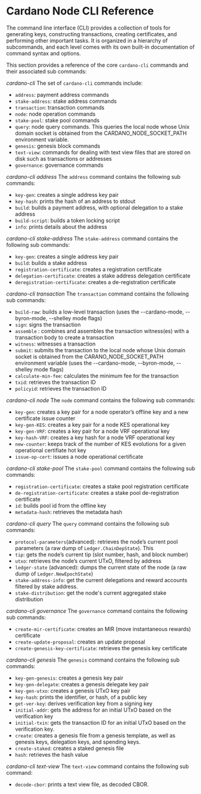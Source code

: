 # Cardano Node CLI Reference

The command line interface (CLI) provides a collection of tools for generating keys, constructing transactions, creating certificates, and performing other important tasks. It is organized in a hierarchy of subcommands, and each level comes with its own built-in documentation of command syntax and options.

This section provides a reference of the core `cardano-cli` commands and their associated sub commands:

*cardano-cli*
The set of `cardano-cli` commands include:
* `address`: payment address commands
* `stake-address`: stake address commands
* `transaction`: transaction commands
* `node`: node operation commands
* `stake-pool`: stake pool commands
* `query`: node query commands. This queries the local node whose Unix domain socket is obtained from the CARDANO_NODE_SOCKET_PATH environment variable.
* `genesis`: genesis block commands
* `text-view`: commands for dealing with text view files that are stored on disk such as transactions or addresses
* `governance`: governance commands

*cardano-cli address*
The `address` command contains the following sub commands:
* `key-gen`: creates a single address key pair
* `key-hash`: prints the hash of an address to stdout
* `build`: builds a payment address, with optional delegation to a stake address
* `build-script`: builds a token locking script
* `info`: prints details about the address

*cardano-cli stake-address*
The `stake-address` command contains the following sub commands:
* `key-gen`: creates a single address key pair
* `build`: builds a stake address
* `registration-certificate`: creates a registration certificate
* `delegation-certificate`: creates a stake address delegation certificate
* `deregistration-certificate`: creates a de-registration certificate

*cardano-cli transaction*
The `transaction` command contains the following sub commands:
* `build-raw`: builds a low-level transaction (uses the --cardano-mode, --byron-mode, --shelley mode flags)
* `sign`: signs the transaction
* `assemble` : combines and assembles the transaction witness(es) with a transaction body to create a transaction
* `witness`: witnesses a transaction
* `submit`: submits the transaction to the local node whose Unix domain socket is obtained from the CARANO_NODE_SOCKET_PATH environment variable (uses the --cardano-mode, --byron-mode, --shelley mode flags)
* `calculate-min-fee`: calculates the minimum fee for the transaction
* `txid`: retrieves the transaction ID
* `policyid`: retrieves the transaction ID

*cardano-cli node*
The `node` command contains the following sub commands:
* `key-gen`: creates a key pair for a node operator’s offline key and a new certificate issue counter
* `key-gen-KES`: creates a key pair for a node KES operational key
* `key-gen-VRF`: creates a key pair for a node VRF operational key
* `key-hash-VRF`: creates a key hash for a node VRF operational key
* `new-counter`: keeps track of the number of KES evolutions for a given operational certifiate hot key
* `issue-op-cert`: issues a node operational certificate

*cardano-cli stake-pool*
The `stake-pool` command contains the following sub commands:
* `registration-certificate`: creates a stake pool registration certificate
* `de-registration-certificate`: creates a stake pool de-registration certificate
* `id`: builds pool id from the offline key
* `metadata-hash`:  retrieves the metadata hash

*cardano-cli query*
The `query` command contains the following sub commands:
* `protocol-parameters`(advanced): retrieves the node’s current pool parameters (a raw dump of `Ledger.ChainDepState`). This 
* `tip`: gets the node’s current tip (slot number, hash, and block number)
* `utxo`: retrieves the node’s current UTxO, filtered by address
* `ledger-state` (advanced):  dumps the current state of the node (a raw dump of `Ledger.NewEpochState`)
* `stake-address-info`: get the current delegations and reward accounts filtered by stake address.
* `stake-distribution`: get the node's current aggregated stake distribution

*cardano-cli governance*
The `governance` command contains the following sub commands:
* `create-mir-certificate`: creates an MIR (move instantaneous rewards) certificate
* `create-update-proposal`: creates an update proposal
* `create-genesis-key-certificate`: retrieves the genesis key certificate

*cardano-cli genesis*
The `genesis` command contains the following sub commands:
* `key-gen-genesis`: creates a genesis key pair
* `key-gen-delegate`: creates a genesis delegate key pair
* `key-gen-utxo`: creates a genesis UTxO key pair
* `key-hash`: prints the identifier, or hash, of a public key
* `get-ver-key`: derives verification key from a signing key
* `initial-addr`: gets the address for an initial UTxO based on the verification key
* `initial-txin`: gets the transaction ID for an initial UTxO based on the verification key.
* `create`: creates a genesis file from a genesis template, as well as genesis keys, delegation keys, and spending keys.
* `create-staked`: creates a staked genesis file
* `hash`: retrieves the hash value

*cardano-cli text-view*
The `text-view` command contains the following sub command:
* `decode-cbor`: prints a text view file, as decoded CBOR.
